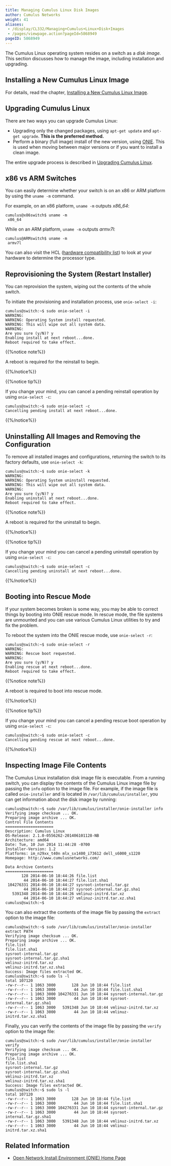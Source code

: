 ```yaml
---
title: Managing Cumulus Linux Disk Images
author: Cumulus Networks
weight: 41
aliases:
 - /display/CL332/Managing+Cumulus+Linux+Disk+Images
 - /pages/viewpage.action?pageId=5868949
pageID: 5868949
---
```

The Cumulus Linux operating system resides on a switch as a *disk
image*. This section discusses how to manage the image, including
installation and upgrading.

## Installing a New Cumulus Linux Image

For details, read the chapter, [Installing a New Cumulus Linux
Image](/cumulus-linux-332/Installation-Management/Installing-a-New-Cumulus-Linux-Image).

## Upgrading Cumulus Linux

There are two ways you can upgrade Cumulus Linux:

  - Upgrading only the changed packages, using `apt-get update` and
    `apt-get upgrade`. **This is the preferred method.**
  - Perform a binary (full image) install of the new version, using
    [ONIE](http://opencomputeproject.github.io/onie/). This is used when
    moving between major versions or if you want to install a clean
    image.

The entire upgrade process is described in [Upgrading Cumulus
Linux](/cumulus-linux-332/Installation-Management/Upgrading-Cumulus-Linux).

## x86 vs ARM Switches

You can easily determine whether your switch is on an x86 or ARM
platform by using the `uname -m` command.

For example, on an x86 platform, `uname -m` outputs *x86\_64*:

    cumulus@x86switch$ uname -m
     x86_64

While on an ARM platform, `uname -m` outputs *armv7l*:

    cumulus@ARMswitch$ uname -m
     armv7l

You can also visit the HCL ([hardware compatibility
list](http://cumulusnetworks.com/support/linux-hardware-compatibility-list/))
to look at your hardware to determine the processor type.

## Reprovisioning the System (Restart Installer)

You can reprovision the system, wiping out the contents of the whole
switch.

To initiate the provisioning and installation process, use `onie-select
-i`:

    cumulus@switch:~$ sudo onie-select -i
    WARNING:
    WARNING: Operating System install requested.
    WARNING: This will wipe out all system data.
    WARNING:
    Are you sure (y/N)? y
    Enabling install at next reboot...done.
    Reboot required to take effect.

{{%notice note%}}

A reboot is required for the reinstall to begin.

{{%/notice%}}

{{%notice tip%}}

If you change your mind, you can cancel a pending reinstall operation by
using `onie-select -c`:

    cumulus@switch:~$ sudo onie-select -c
    Cancelling pending install at next reboot...done.

{{%/notice%}}

## Uninstalling All Images and Removing the Configuration

To remove all installed images and configurations, returning the switch
to its factory defaults, use `onie-select -k`:

    cumulus@switch:~$ sudo onie-select -k
    WARNING:
    WARNING: Operating System uninstall requested.
    WARNING: This will wipe out all system data.
    WARNING:
    Are you sure (y/N)? y
    Enabling uninstall at next reboot...done.
    Reboot required to take effect.

{{%notice note%}}

A reboot is required for the uninstall to begin.

{{%/notice%}}

{{%notice tip%}}

If you change your mind you can cancel a pending uninstall operation by
using `onie-select -c`:

    cumulus@switch:~$ sudo onie-select -c
    Cancelling pending uninstall at next reboot...done.

{{%/notice%}}

## Booting into Rescue Mode

If your system becomes broken is some way, you may be able to correct
things by booting into ONIE rescue mode. In rescue mode, the file
systems are unmounted and you can use various Cumulus Linux utilities to
try and fix the problem.

To reboot the system into the ONIE rescue mode, use `onie-select -r`:

    cumulus@switch:~$ sudo onie-select -r
    WARNING:
    WARNING: Rescue boot requested.
    WARNING:
    Are you sure (y/N)? y
    Enabling rescue at next reboot...done.
    Reboot required to take effect.

{{%notice note%}}

A reboot is required to boot into rescue mode.

{{%/notice%}}

{{%notice tip%}}

If you change your mind you can cancel a pending rescue boot operation
by using `onie-select -c`:

    cumulus@switch:~$ sudo onie-select -c
    Cancelling pending rescue at next reboot...done.

{{%/notice%}}

## Inspecting Image File Contents

The Cumulus Linux installation disk image file is executable. From a
running switch, you can display the contents of the Cumulus Linux image
file by passing the `info` option to the image file. For example, if the
image file is called `onie-installer` and is located in
`/var/lib/cumulus/installer`, you can get information about the disk
image by running:

    cumulus@switch:~$ sudo /var/lib/cumulus/installer/onie-installer info
    Verifying image checksum ... OK.
    Preparing image archive ... OK.
    Control File Contents
    =====================
    Description: Cumulus Linux
    OS-Release: 2.1.0-0556262-201406101128-NB
    Architecture: amd64
    Date: Tue, 10 Jun 2014 11:44:28 -0700
    Installer-Version: 1.2
    Platforms: im_n29xx_t40n mlx_sx1400_i73612 dell_s6000_s1220
    Homepage: http://www.cumulusnetworks.com/
     
    Data Archive Contents
    =====================
           128 2014-06-10 18:44:26 file.list
            44 2014-06-10 18:44:27 file.list.sha1
     104276331 2014-06-10 18:44:27 sysroot-internal.tar.gz
            44 2014-06-10 18:44:27 sysroot-internal.tar.gz.sha1
       5391348 2014-06-10 18:44:26 vmlinuz-initrd.tar.xz
            44 2014-06-10 18:44:27 vmlinuz-initrd.tar.xz.sha1
    cumulus@switch:~$

You can also extract the contents of the image file by passing the
`extract` option to the image file:

    cumulus@switch:~$ sudo /var/lib/cumulus/installer/onie-installer extract PATH
    Verifying image checksum ... OK.
    Preparing image archive ... OK.
    file.list
    file.list.sha1
    sysroot-internal.tar.gz
    sysroot-internal.tar.gz.sha1
    vmlinuz-initrd.tar.xz
    vmlinuz-initrd.tar.xz.sha1
    Success: Image files extracted OK.
    cumulus@switch:~$ sudo ls -l
    total 107120
    -rw-r--r-- 1 1063 3000       128 Jun 10 18:44 file.list
    -rw-r--r-- 1 1063 3000        44 Jun 10 18:44 file.list.sha1
    -rw-r--r-- 1 1063 3000 104276331 Jun 10 18:44 sysroot-internal.tar.gz
    -rw-r--r-- 1 1063 3000        44 Jun 10 18:44 sysroot-internal.tar.gz.sha1
    -rw-r--r-- 1 1063 3000   5391348 Jun 10 18:44 vmlinuz-initrd.tar.xz
    -rw-r--r-- 1 1063 3000        44 Jun 10 18:44 vmlinuz-initrd.tar.xz.sha1 

Finally, you can verify the contents of the image file by passing the
`verify` option to the image file:

    cumulus@switch:~$ sudo /var/lib/cumulus/installer/onie-installer verify
    Verifying image checksum ... OK.
    Preparing image archive ... OK.
    file.list
    file.list.sha1
    sysroot-internal.tar.gz
    sysroot-internal.tar.gz.sha1
    vmlinuz-initrd.tar.xz
    vmlinuz-initrd.tar.xz.sha1
    Success: Image files extracted OK.
    cumulus@switch:~$ sudo ls -l
    total 107120
    -rw-r--r-- 1 1063 3000       128 Jun 10 18:44 file.list
    -rw-r--r-- 1 1063 3000        44 Jun 10 18:44 file.list.sha1
    -rw-r--r-- 1 1063 3000 104276331 Jun 10 18:44 sysroot-internal.tar.gz
    -rw-r--r-- 1 1063 3000        44 Jun 10 18:44 sysroot-internal.tar.gz.sha1
    -rw-r--r-- 1 1063 3000   5391348 Jun 10 18:44 vmlinuz-initrd.tar.xz
    -rw-r--r-- 1 1063 3000        44 Jun 10 18:44 vmlinuz-initrd.tar.xz.sha1 

## Related Information

  - [Open Network Install Environment (ONIE) Home
    Page](http://opencomputeproject.github.io/onie/)
